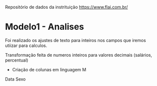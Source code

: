 Repositório de dados da instrituição  https://www.flai.com.br/

#  Modelo1 - Analises

Foi realizado os ajustes de texto para inteiros nos campos que iremos utiizar para calculos.

Transformação feita de numeros inteiros para valores decimais (salários, percentual)

 * Criação de colunas em linguagem M
 
Data
Sexo





  
  
 
